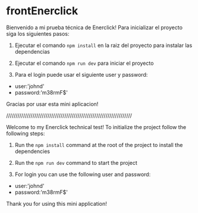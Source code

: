 # frontEnerclick

Bienvenido a mi prueba técnica de Enerclick! Para inicializar el proyecto siga los siguientes pasos:

1. Ejecutar el comando `npm install` en la raiz del proyecto para instalar las dependencias

2. Ejecutar el comando `npm run dev` para iniciar el proyecto

3. Para el login puede usar el siguiente user y password:
  - user:'johnd'
  - password:'m38rmF$'

Gracias por usar esta mini aplicacion!
    
///////////////////////////////////////////////////////////////////

Welcome to my Enerclick technical test! To initialize the project follow the following steps:

1. Run the `npm install` command at the root of the project to install the dependencies

2. Run the `npm run dev` command to start the project

3. For login you can use the following user and password:
  - user:'johnd'
  - password:'m38rmF$'

Thank you for using this mini application!
